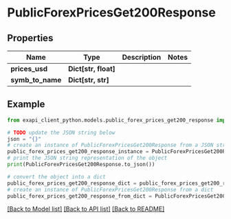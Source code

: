 # PublicForexPricesGet200Response


## Properties

Name | Type | Description | Notes
------------ | ------------- | ------------- | -------------
**prices_usd** | **Dict[str, float]** |  | 
**symb_to_name** | **Dict[str, str]** |  | 

## Example

```python
from exapi_client_python.models.public_forex_prices_get200_response import PublicForexPricesGet200Response

# TODO update the JSON string below
json = "{}"
# create an instance of PublicForexPricesGet200Response from a JSON string
public_forex_prices_get200_response_instance = PublicForexPricesGet200Response.from_json(json)
# print the JSON string representation of the object
print(PublicForexPricesGet200Response.to_json())

# convert the object into a dict
public_forex_prices_get200_response_dict = public_forex_prices_get200_response_instance.to_dict()
# create an instance of PublicForexPricesGet200Response from a dict
public_forex_prices_get200_response_from_dict = PublicForexPricesGet200Response.from_dict(public_forex_prices_get200_response_dict)
```
[[Back to Model list]](../README.md#documentation-for-models) [[Back to API list]](../README.md#documentation-for-api-endpoints) [[Back to README]](../README.md)


